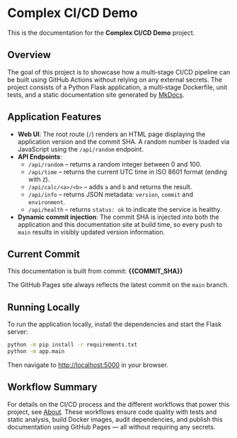 # Complex CI/CD Demo

This is the documentation for the **Complex CI/CD Demo** project.

## Overview

The goal of this project is to showcase how a multi‑stage CI/CD pipeline can be built using GitHub Actions without relying on any external secrets.  The project consists of a Python Flask application, a multi‑stage Dockerfile, unit tests, and a static documentation site generated by [MkDocs](https://www.mkdocs.org/).

## Application Features

* **Web UI**: The root route (`/`) renders an HTML page displaying the application version and the commit SHA.  A random number is loaded via JavaScript using the `/api/random` endpoint.
* **API Endpoints**:
  * `/api/random` – returns a random integer between 0 and 100.
  * `/api/time` – returns the current UTC time in ISO 8601 format (ending with `Z`).
  * `/api/calc/<a>/<b>` – adds `a` and `b` and returns the result.
  * `/api/info` – returns JSON metadata: `version`, `commit` and `environment`.
  * `/api/health` – returns `status: ok` to indicate the service is healthy.
* **Dynamic commit injection**: The commit SHA is injected into both the application and this documentation site at build time, so every push to `main` results in visibly updated version information.

## Current Commit

This documentation is built from commit: **{{COMMIT_SHA}}**

The GitHub Pages site always reflects the latest commit on the `main` branch.

## Running Locally

To run the application locally, install the dependencies and start the Flask server:

```bash
python -m pip install -r requirements.txt
python -m app.main
```

Then navigate to [http://localhost:5000](http://localhost:5000) in your browser.

## Workflow Summary

For details on the CI/CD process and the different workflows that power this project, see [About](/about/). These workflows ensure code quality with tests and static analysis, build Docker images, audit dependencies, and publish this documentation using GitHub Pages — all without requiring any secrets.